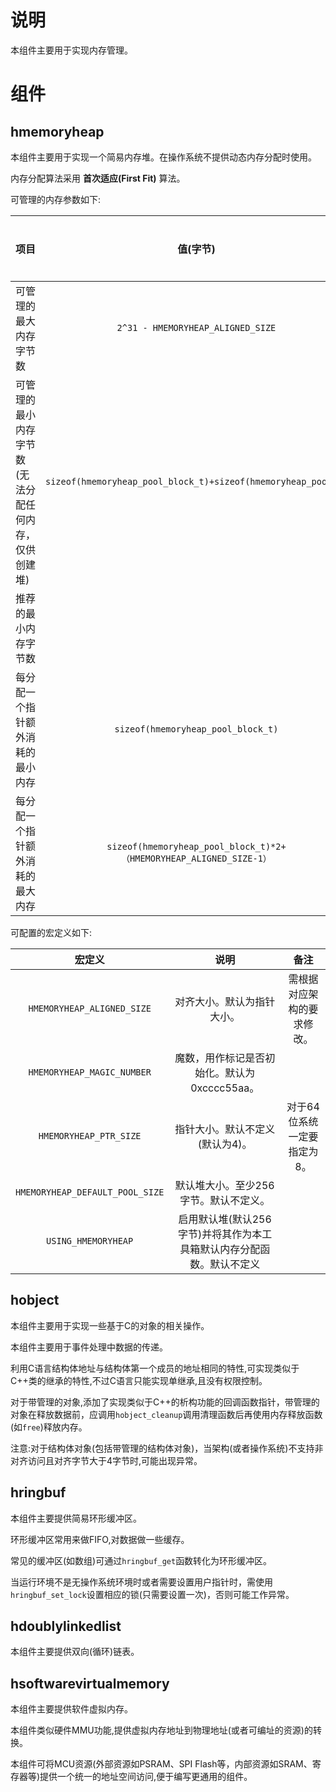 # 说明

本组件主要用于实现内存管理。

# 组件

## hmemoryheap

本组件主要用于实现一个简易内存堆。在操作系统不提供动态内存分配时使用。

内存分配算法采用 **首次适应(First Fit)** 算法。 

可管理的内存参数如下:

| 项目                                                 |                           值(字节)                           | 经典值（对齐为4,32位系统） |
| :--------------------------------------------------- | :----------------------------------------------------------: | -------------------------- |
| 可管理的最大内存字节数                               |              `2^31 - HMEMORYHEAP_ALIGNED_SIZE`               | 0x7FFF FFFC Bytes          |
| 可管理的最小内存字节数(无法分配任何内存，仅供创建堆) | `sizeof(hmemoryheap_pool_block_t)+sizeof(hmemoryheap_pool_t)` | 32 Bytes                   |
| 推荐的最小内存字节数                                 |                                                              | 256 Bytes                  |
| 每分配一个指针额外消耗的最小内存                     |              `sizeof(hmemoryheap_pool_block_t)`              | 4 Bytes                    |
| 每分配一个指针额外消耗的最大内存                     | `sizeof(hmemoryheap_pool_block_t)*2+（HMEMORYHEAP_ALIGNED_SIZE-1）` | 11 Bytes                   |

可配置的宏定义如下:

|             宏定义              |                             说明                             |            备注             |
| :-----------------------------: | :----------------------------------------------------------: | :-------------------------: |
|   `HMEMORYHEAP_ALIGNED_SIZE`    |                  对齐大小。默认为指针大小。                  | 需根据对应架构的要求修改。  |
|   `HMEMORYHEAP_MAGIC_NUMBER`    |         魔数，用作标记是否初始化。默认为0xcccc55aa。         |                             |
|     `HMEMORYHEAP_PTR_SIZE`      |               指针大小。默认不定义(默认为4)。                | 对于64位系统一定要指定为8。 |
| `HMEMORYHEAP_DEFAULT_POOL_SIZE` |            默认堆大小。至少256字节。默认不定义。             |                             |
|       `USING_HMEMORYHEAP`       | 启用默认堆(默认256字节)并将其作为本工具箱默认内存分配函数。默认不定义 |                             |

## hobject

本组件主要用于实现一些基于C的对象的相关操作。

本组件主要用于事件处理中数据的传递。

利用C语言结构体地址与结构体第一个成员的地址相同的特性,可实现类似于C++类的继承的特性,不过C语言只能实现单继承,且没有权限控制。

对于带管理的对象,添加了实现类似于C++的析构功能的回调函数指针，带管理的对象在释放数据前，应调用`hobject_cleanup`调用清理函数后再使用内存释放函数(如`free`)释放内存。

注意:对于结构体对象(包括带管理的结构体对象)，当架构(或者操作系统)不支持非对齐访问且对齐字节大于4字节时,可能出现异常。

## hringbuf

本组件主要提供简易环形缓冲区。

环形缓冲区常用来做FIFO,对数据做一些缓存。

常见的缓冲区(如数组)可通过`hringbuf_get`函数转化为环形缓冲区。

当运行环境不是无操作系统环境时或者需要设置用户指针时，需使用`hringbuf_set_lock`设置相应的锁(只需要设置一次)，否则可能工作异常。

## hdoublylinkedlist

本组件主要提供双向(循环)链表。

## hsoftwarevirtualmemory

本组件主要提供软件虚拟内存。

本组件类似硬件MMU功能,提供虚拟内存地址到物理地址(或者可编址的资源)的转换。

本组件可将MCU资源(外部资源如PSRAM、SPI Flash等，内部资源如SRAM、寄存器等)提供一个统一的地址空间访问,便于编写更通用的组件。

